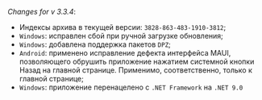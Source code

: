 _Changes for v 3.3.4_:
- Индексы архива в текущей версии: `3828-863-483-1910-3812`;
- `Windows`: исправлен сбой при ручной загрузке обновления;
- `Windows`: добавлена поддержка пакетов `DPZ`;
- `Android`: применено исправление дефекта интерфейса MAUI, позволяющего обрушить приложение нажатием системной кнопки Назад на главной странице. Применимо, соответственно, только к главной странице;
- `Windows`: приложение перенацелено с `.NET Framework` на `.NET 9.0`
